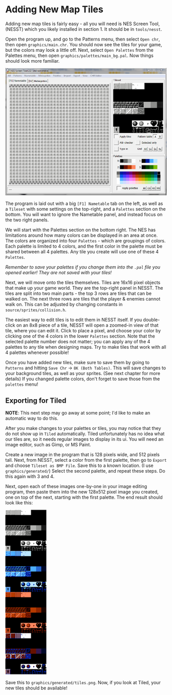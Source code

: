 # Adding New Map Tiles

Adding new map tiles is fairly easy - all you will need is NES Screen Tool, (NESST) which
you likely installed in section 1. It should be in `tools/nesst`. 

Open the program up, and go to the Patterns menu, then select `Open chr`, then open
`graphics/main.chr`. You should now see the tiles for your game, but the colors may
look a little off. Next, select `Open Palettes` from the Palettes menu, then open
`graphics/palettes/main_bg.pal`. Now things should look more familiar.

![NES Screen Tool](../images/nes_screen_tool.png)

The program is laid out with a big `[F1] Nametable` tab on the left, as well as a
`Tileset` with some settings on the top-right, and a `Palettes` section on the bottom.
You will want to ignore the Nametable panel, and instead focus on the two right panels.

We will start with the Palettes section on the bottom right. The NES has limitations around 
how many colors can be displayed in an area at once. The colors are organized into four
`Palettes` - which are groupings of colors. Each palette is limited to 4 colors, and 
the first color in the palette must be shared between all 4 palettes. Any tile you
create will use one of these 4 `Palettes`.

*Remember to save your palettes if you change them into the `.pal` file you opened earlier!
They are not saved with your tiles!*

Next, we will move onto the tiles themselves. Tiles are 16x16 pixel objects that make
up your game world. They are the top-right panel in NESST. The tiles are split into 
two main parts - the top 3 rows are tiles that can be walked on. The next three rows are 
tiles that the player & enemies cannot walk on. This can be adjusted by changing constants 
in `source/sprites/collision.h`. 

The easiest way to edit tiles is to edit them in NESST itself. If you double-click on
an 8x8 piece of a tile, NESST will open a zoomed-in view of that tile, where you can
edit it. Click to place a pixel, and choose your color by clicking one of the 4 colors
in the lower `Palettes` section. Note that the selected palette number does not matter; 
you can apply any of the 4 palettes to any tile when designing maps. Try to make tiles 
that work with all 4 palettes whenever possible!

Once you have added new tiles, make sure to save them by going to `Patterns` and 
hitting `Save Chr` -> `8K (Both Tables)`. This will save changes to your background
tiles, as well as your sprites. (See next chapter for more details)
If you changed palette colors, don't forget to save those from the `palettes` menu!

## Exporting for Tiled

**NOTE**: This next step may go away at some point; I'd like to make an automatic way to do this.

After you make changes to your palettes or tiles, you may notice that they do not show up in 
`Tiled` automatically. Tiled unfortunately has no idea what our tiles are, so it needs regular
images to display in its ui. You will need an image editor, such as Gimp, or MS Paint. 

Create a new image in the program that is 128 pixels wide, and 512 pixels tall. Next, from NESST,
select a color from the first palette, then go to `Export` and choose `Tileset as BMP File`. Save
this to a known location. (I use `graphics/generated/`) Select the second palette, and repeat
these steps. Do this again with 3 and 4. 

Next, open each of these images one-by-one in your image editing program, then paste them into
the new 128x512 pixel image you created, one on top of the next, starting with the first palette.
The end result should look like this: 

![tiles.png](../images/tiles_example.png)

Save this to `graphics/generated/tiles.png`. Now, if you look at Tiled, your new tiles
should be available!